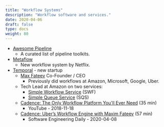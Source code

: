 ```yaml
---
title: "Workflow Systems"
description: "Workflow software and services."
date: 2020-04-06
draft: false
type: docs
weight: 80
---
```

* [Awesome Pipeline](https://github.com/pditommaso/awesome-pipeline)
  * A curated list of pipeline toolkits.
* [Metaflow](https://metaflow.org/)
  * New workflow system by Netflix.
* [Temporal](https://www.temporal.io/) - new startup
  * [Max Fateev](https://www.linkedin.com/in/fateev/) Co-Founder / CEO
    * Previously did workflows at Amazon, Microsoft, Google, Uber.
  * Tech Lead at Amazon on two services:
    * [Simple Workflow Service](https://aws.amazon.com/swf/) (SWF)
    * [Simple Queue Service](https://aws.amazon.com/sqs/) (SQS)
  * [Cadence: The Only Workflow Platform You'll Ever Need](https://youtu.be/llmsBGKOuWI) (35 min)
    * YouTube - 2018-11-18
  * [Cadence: Uber’s Workflow Engine with Maxim Fateev](https://softwareengineeringdaily.com/2020/04/08/cadence-ubers-workflow-engine-with-maxim-fateev/) (57 min)
    * Software Engineering Daily - 2020-04-08
    
    
